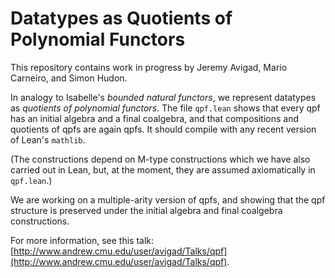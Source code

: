 # Datatypes as Quotients of Polynomial Functors

This repository contains work in progress by Jeremy Avigad, Mario Carneiro, and Simon Hudon.

In analogy to Isabelle's *bounded natural functors*, we represent datatypes as *quotients of polynomial functors*. The file `qpf.lean` shows that every qpf has an initial algebra and a final coalgebra, and that compositions and quotients of qpfs are again qpfs. It should compile with any recent version of Lean's `mathlib`.

(The constructions depend on M-type constructions which we have also carried out in Lean, but, at the moment, they are assumed axiomatically in `qpf.lean`.)

We are working on a multiple-arity version of qpfs, and showing that the qpf structure is preserved under the initial algebra and final coalgebra constructions.

For more information, see this talk: [http://www.andrew.cmu.edu/user/avigad/Talks/qpf](http://www.andrew.cmu.edu/user/avigad/Talks/qpf).
